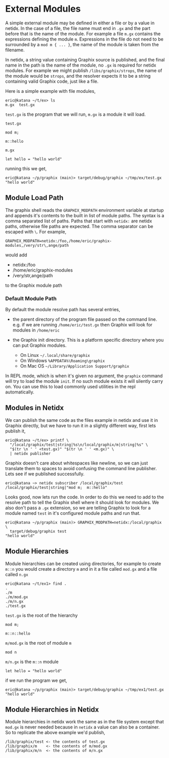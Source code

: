 # External Modules

A simple external module may be defined in either a file or by a value in
netidx. In the case of a file, the file name must end in `.gx` and the part
before that is the name of the module. For example a file `m.gx` contains the
expressions defining the module `m`. Expressions in the file do not need to be
surrounded by a `mod m { ... }`, the name of the module is taken from the
filename.

In netidx, a string value containing Graphix source is published, and the final
name in the path is the name of the module, no `.gx` is required for netidx
modules. For example we might publish `/libs/graphix/strops`, the name of the
module would be `strops`, and the resolver expects it to be a string containing
valid Graphix code, just like a file.

Here is a simple example with file modules,

```
eric@katana ~/t/ex> ls
m.gx  test.gx
```

`test.gx` is the program that we will run, `m.gx` is a module it will load.

`test.gx`
```graphix
mod m;

m::hello
```

`m.gx`
```graphix
let hello = "hello world"
```

running this we get,

```
eric@katana ~/p/graphix (main)> target/debug/graphix ~/tmp/ex/test.gx
"hello world"
```

## Module Load Path

The graphix shell reads the `GRAPHIX_MODPATH` environment variable at startup
and appends it's contents to the built in list of module paths. The syntax is a
comma separated list of paths. Paths that start with `netidx:` are netidx paths,
otherwise file paths are expected. The comma separator can be escaped with `\`.
For example,

```
GRAPHIX_MODPATH=netidx:/foo,/home/eric/graphix-modules,/very/str\,ange/path
```

would add
- netidx:/foo
- /home/eric/graphix-modules
- /very/str,ange/path

to the Graphix module path

### Default Module Path

By default the module resolve path has several entries,
- the parent directory of the program file passed on the command line. e.g. if
  we are running `/home/eric/test.gx` then Graphix will look for modules in
  `/home/eric`

- the Graphix init directory. This is a platform specific directory where you
  can put Graphix modules.
  - On Linux `~/.local/share/graphix`
  - On Windows `%APPDATA%\Roaming\graphix`
  - On Mac OS `~/Library/Application Support/graphix`

In REPL mode, which is when it's given no argument, the `graphix` command will
try to load the module `init`. If no such module exists it will silently carry
on. You can use this to load commonly used utilities in the repl automatically.

## Modules in Netidx

We can publish the same code as the files example in netidx and use it in
Graphix directly, but we have to run it in a slightly different way, first lets
publish it,

```
eric@katana ~/t/ex> printf \
  "/local/graphix/test|string|%s\n/local/graphix/m|string|%s" \
  "$(tr \n ' ' <test.gx)" "$(tr \n ' ' <m.gx)" \
  | netidx publisher
```

Graphix doesn't care about whitespaces like newline, so we can just translate
them to spaces to avoid confusing the command line publisher. Lets see if we
published successfully.

```
eric@katana ~> netidx subscriber /local/graphix/test
/local/graphix/test|string|"mod m;  m::hello"
```

Looks good, now lets run the code. In order to do this we need to add to the
resolve path to tell the Graphix shell where it should look for modules. We also
don't pass a `.gx` extension, so we are telling Graphix to look for a module
named `test` in it's configured module paths and run that.

```
eric@katana ~/p/graphix (main)> GRAPHIX_MODPATH=netidx:/local/graphix \
  target/debug/graphix test
"hello world"
```

## Module Hierarchies

Module hierarchies can be created using directories, for example to create
`m::n` you would create a directory `m` and in it a file called `mod.gx` and a
file called `n.gx`

```
eric@katana ~/t/ex1> find .
.
./m
./m/mod.gx
./m/n.gx
./test.gx
```

`test.gx` is the root of the hierarchy
```graphix
mod m;

m::n::hello
```

`m/mod.gx` is the root of module `m`
```graphix
mod n
```

`m/n.gx` is the `m::n` module
```graphix
let hello = "hello world"
```

if we run the program we get,

```
eric@katana ~/p/graphix (main)> target/debug/graphix ~/tmp/ex1/test.gx
"hello world"
```

## Module Hierarchies in Netidx

Module hierarchies in netidx work the same as in the file system except that
`mod.gx` is never needed because in `netidx` a value can also be a container. So
to replicate the above example we'd publish,

```
/lib/graphix/test <- the contents of test.gx
/lib/graphix/m    <- the contents of m/mod.gx
/lib/graphix/m/n  <- the contents of m/n.gx
```

